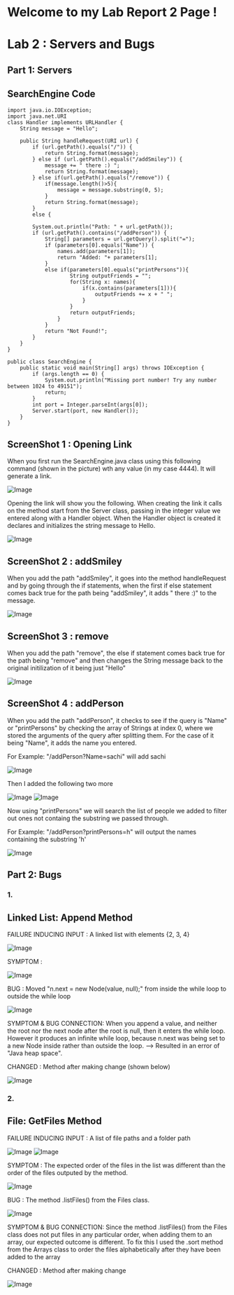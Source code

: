 # **Welcome to my Lab Report 2 Page !**

# Lab 2 : Servers and Bugs 

## Part 1: Servers

SearchEngine Code
--------------------------
>

    import java.io.IOException;
    import java.net.URI
    class Handler implements URLHandler {
        String message = "Hello";

        public String handleRequest(URI url) {
            if (url.getPath().equals("/")) {
                return String.format(message);
            } else if (url.getPath().equals("/addSmiley")) {
                message += " there :) ";
                return String.format(message);
            } else if(url.getPath().equals("/remove")) {
                if(message.length()>5){
                    message = message.substring(0, 5); 
                }
                return String.format(message);
            }
            else {
            
            System.out.println("Path: " + url.getPath());
            if (url.getPath().contains("/addPerson")) {
                String[] parameters = url.getQuery().split("=");
                if (parameters[0].equals("Name")) {
                    names.add(parameters[1]);
                    return "Added: "+ parameters[1];
                }
                else if(parameters[0].equals("printPersons")){
                        String outputFriends = ""; 
                        for(String x: names){
                            if(x.contains(parameters[1])){
                                outputFriends += x + " "; 
                            }
                        }
                        return outputFriends; 
                    }
                }
                return "Not Found!";
            }
        }
    }

    public class SearchEngine {
        public static void main(String[] args) throws IOException {
            if (args.length == 0) {
                System.out.println("Missing port number! Try any number between 1024 to 49151");
                return;
            }
            int port = Integer.parseInt(args[0]);
            Server.start(port, new Handler());
        }
    }

ScreenShot 1 : Opening Link
--------------------------
When you first run the SearchEngine.java class using this following command (shown in the picture) wth any value (in my case 4444). It will generate a link. 

![Image](Lab_Report_2_Photos/Server_callingServer.png)

Opening the link will show you the following. When creating the link it calls on the method start from the Server class, passing in the integer value we entered along with a Handler object. When the Handler object is created it declares and initializes the string message to Hello. 

![Image](Lab_Report_2_Photos/Server_OpeningLink.png)

ScreenShot 2 : addSmiley
--------------------------
When you add the path "addSmiley", it goes into the method handleRequest and by going through the if statements, when the first if else statement comes back true for the path being "addSmiley", it adds " there :)" to the message. 

![Image](Lab_Report_2_Photos/Server_AddUse.png)

ScreenShot 3 : remove
--------------------------
When you add the path "remove", the else if statement comes back true for the path being "remove" and then changes the String message back to the original initilization of it being just "Hello"

![Image](Lab_Report_2_Photos/UsingRemove.png)

ScreenShot 4 : addPerson
--------------------------
When you add the path "addPerson", it checks to see if the query is "Name" or "printPersons" by checking the array of Strings at index 0, where we stored the arguments of the query after splitting them. For the case of it being "Name", it adds the name you entered. 

For Example: "/addPerson?Name=sachi" will add sachi 

![Image](Lab_Report_2_Photos/addPerson_sachi.png)

Then I added the following two more

![Image](Lab_Report_2_Photos/addPerson_puneet.png)
![Image](Lab_Report_2_Photos/addPerson_sherry.png)

Now using "printPersons" we will search the list of people we added to filter out ones not containg the substring we passed through. 

For Example: "/addPerson?printPersons=h" will output the names containing the substring 'h'

![Image](Lab_Report_2_Photos/printPersons_with_h.png)

## Part 2: Bugs 

### 1. 


Linked List: Append Method
--------------------------
FAILURE INDUCING INPUT : A linked list with elements {2, 3, 4}

![Image](Lab_Report_2_Photos/LL_Append_FII.png)

SYMPTOM : 

![Image](Lab_Report_2_Photos/LL_Append_Symptom.png)

BUG : Moved  "n.next = new Node(value, null);" from inside the while loop to outside the while loop 

![Image](Lab_Report_2_Photos/LL_Append_Bugs.png)

SYMPTOM & BUG CONNECTION: When you append a value, and neither the root nor the next node after the root is null, then it enters the while loop. However it produces an infinite while loop, because n.next was being set to a new Node inside rather than outside the loop. --> Resulted in an error of "Java heap space". 


CHANGED : Method after making change (shown below)

![Image](Lab_Report_2_Photos/LL_Append_Changed.png)



### 2. 


File: GetFiles Method
--------------------------

FAILURE INDUCING INPUT : A list of file paths and a folder path

![Image](Lab_Report_2_Photos/Files_GetFiles_FII.png)
![Image](Lab_Report_2_Photos/Files_GetFiles_FII2.png)


SYMPTOM : The expected order of the files in the list was different than the order of the files outputed by the method. 

![Image](Lab_Report_2_Photos/Files_GetFiles_Symptoms.png)

BUG : The method .listFiles() from the Files class.

![Image](Lab_Report_2_Photos/Files_GetFiles_Bugs.png)

SYMPTOM & BUG CONNECTION: Since the method .listFiles() from the Files class does not put files in any particular order, when adding them to an array, our expected outcome is different. To fix this I used the .sort method from the Arrays class to order the files alphabetically after they have been added to the array

CHANGED : Method after making change

![Image](Lab_Report_2_Photos/Files_GetFiles_Changes.png)

